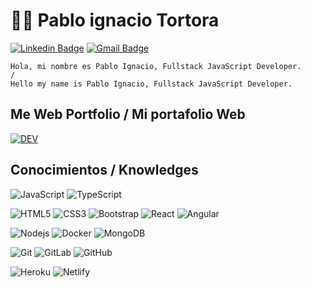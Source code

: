 # :man_technologist: Pablo ignacio Tortora

[![Linkedin Badge](https://img.shields.io/badge/-LinkedIn-blue?style=flat-square&logo=Linkedin&logoColor=white&link=https://www.linkedin.com/in/pablo-ignacio-tortora-294b29120/)](https://www.linkedin.com/in/pablo-ignacio-tortora-294b29120/)
[![Gmail Badge](https://img.shields.io/badge/-Gmail-c14438?style=flat-square&logo=Gmail&logoColor=white&link=mailto:pabloignaciotortora@gmail.com)](mailto:pabloignaciotortora@gmail.com)

    Hola, mi nombre es Pablo Ignacio, Fullstack JavaScript Developer.
    /
    Hello my name is Pablo Ignacio, Fullstack JavaScript Developer.
    
## Me Web Portfolio / Mi portafolio Web
[![DEV](https://user-images.githubusercontent.com/56489395/107910724-b971e400-6f39-11eb-815c-33d2f5ab8ae1.png)](https://portfoliopabloignaciodev.herokuapp.com/)

## Conocimientos / Knowledges

![JavaScript](https://img.shields.io/badge/-JavaScript-black?style=flat-square&logo=javascript&link)
![TypeScript](https://img.shields.io/badge/-TypeScript-007ACC?style=flat-square&logo=typescript&link)

![HTML5](https://img.shields.io/badge/-HTML5-E34F26?style=flat-square&logo=html5&logoColor=white&link)
![CSS3](https://img.shields.io/badge/-CSS3-1572B6?style=flat-square&logo=css3&link)
![Bootstrap](https://img.shields.io/badge/-Bootstrap-563D7C?style=flat-square&logo=bootstrap&link/)
![React](https://img.shields.io/badge/-React-black?style=flat-square&logo=react&link)
![Angular](https://img.shields.io/badge/-Angular-DD0031?style=flat-square&logo=angular&link)

![Nodejs](https://img.shields.io/badge/-Nodejs-black?style=flat-square&logo=Node.js&link)
![Docker](https://img.shields.io/badge/-Docker-black?style=flat-square&logo=docker&link)
![MongoDB](https://img.shields.io/badge/-MongoDB-black?style=flat-square&logo=mongodb&link)

![Git](https://img.shields.io/badge/-Git-black?style=flat-square&logo=git&link)
![GitLab](https://img.shields.io/badge/-GitLab-FCA121?style=flat-square&logo=gitlab&link)
![GitHub](https://img.shields.io/badge/-GitHub-181717?style=flat-square&logo=github&link)

![Heroku](https://img.shields.io/badge/Heroku-430098?style=for-the-badge&logo=heroku&logoColor=white)
![Netlify](https://img.shields.io/badge/Netlify-00C7B7?style=for-the-badge&logo=netlify&logoColor=white)
